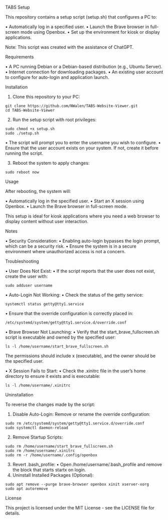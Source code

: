 TABS Setup

This repository contains a setup script (setup.sh) that configures a PC to:

 •	Automatically log in a specified user.
 •	Launch the Brave browser in full-screen mode using Openbox.
 •	Set up the environment for kiosk or display applications.

Note: This script was created with the assistance of ChatGPT.

Requirements

 •	A PC running Debian or a Debian-based distribution (e.g., Ubuntu Server).
 •	Internet connection for downloading packages.
 •	An existing user account to configure for auto-login and application launch.

Installation

1.	Clone this repository to your PC:
```
git clone https://github.com/NWalen/TABS-Website-Viewer.git
cd TABS-Website-Viewer
```

2.	Run the setup script with root privileges:

```
sudo chmod +x setup.sh
sudo ./setup.sh
```
 •	The script will prompt you to enter the username you wish to configure.
 •	Ensure that the user account exists on your system. If not, create it before running the script.

 3.	Reboot the system to apply changes:
```
sudo reboot now
```


Usage

After rebooting, the system will:

 •	Automatically log in the specified user.
 •	Start an X session using Openbox.
 •	Launch the Brave browser in full-screen mode.

This setup is ideal for kiosk applications where you need a web browser to display content without user interaction.

Notes

 •	Security Consideration:
 •	Enabling auto-login bypasses the login prompt, which can be a security risk.
 •	Ensure the system is in a secure environment where unauthorized access is not a concern.

Troubleshooting

 •	User Does Not Exist:
 •	If the script reports that the user does not exist, create the user with:
```
sudo adduser username
```

 •	Auto-Login Not Working:
 •	Check the status of the getty service:
```
systemctl status getty@tty1.service
```

 •	Ensure that the override configuration is correctly placed in:
```
/etc/systemd/system/getty@tty1.service.d/override.conf
```

 •	Brave Browser Not Launching:
 •	Verify that the start_brave_fullscreen.sh script is executable and owned by the specified user:
```
ls -l /home/username/start_brave_fullscreen.sh
```
The permissions should include x (executable), and the owner should be the specified user.

 •	X Session Fails to Start:
 •	Check the .xinitrc file in the user’s home directory to ensure it exists and is executable:
```
ls -l /home/username/.xinitrc
```


Uninstallation

To reverse the changes made by the script:

1.	Disable Auto-Login:
Remove or rename the override configuration:
```
sudo rm /etc/systemd/system/getty@tty1.service.d/override.conf
sudo systemctl daemon-reload
```
2.	Remove Startup Scripts:
```
sudo rm /home/username/start_brave_fullscreen.sh
sudo rm /home/username/.xinitrc
sudo rm -r /home/username/.config/openbox
```

3.	Revert .bash_profile:
 •	Open /home/username/.bash_profile and remove the block that starts startx on login.
4.	Uninstall Installed Packages (Optional):
```
sudo apt remove --purge brave-browser openbox xinit xserver-xorg
sudo apt autoremove
```


License

This project is licensed under the MIT License - see the LICENSE file for details.
